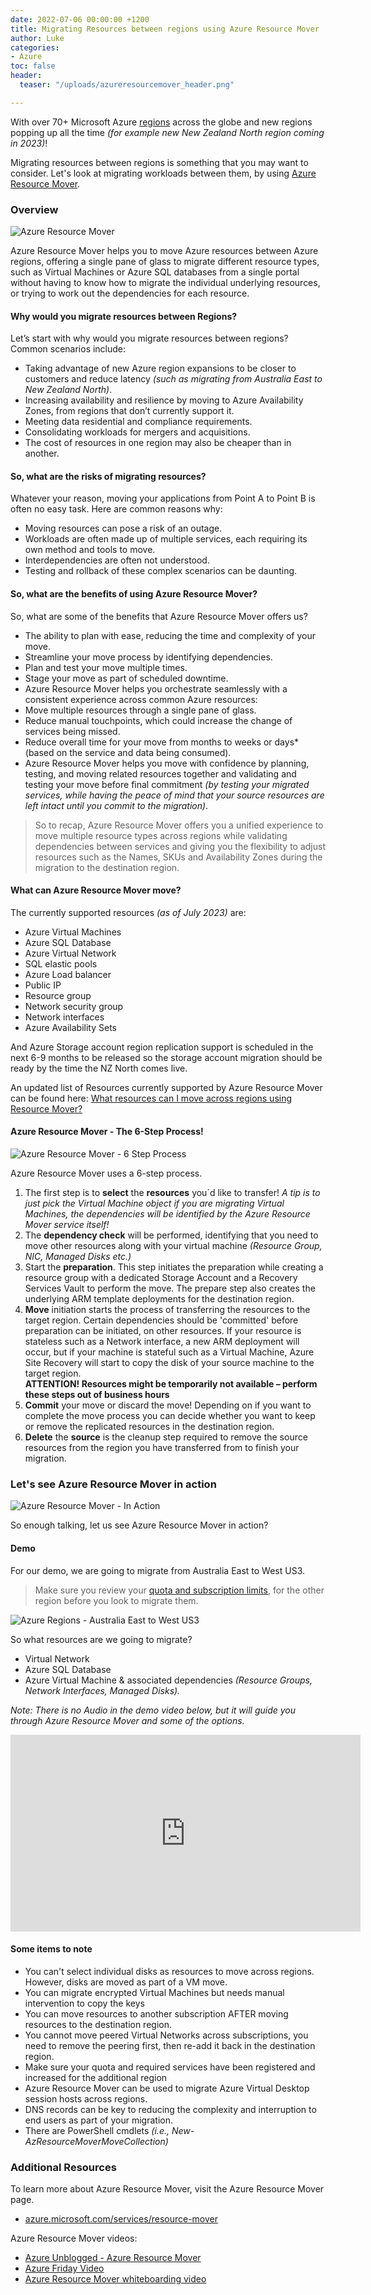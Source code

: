 ```yaml
---
date: 2022-07-06 00:00:00 +1200
title: Migrating Resources between regions using Azure Resource Mover
author: Luke
categories:
- Azure
toc: false
header:
  teaser: "/uploads/azureresourcemover_header.png"

---
```

With over 70+ Microsoft Azure [regions](https://azure.microsoft.com/en-us/global-infrastructure/geographies/?WT.mc_id=AZ-MVP-5004796#overview " Azure geographies") across the globe and new regions popping up all the time _(for example new New Zealand North region coming in 2023)_!

Migrating resources between regions is something that you may want to consider. Let's look at migrating workloads between them, by using [Azure Resource Mover](https://docs.microsoft.com/en-us/azure/resource-mover/overview?WT.mc_id=AZ-MVP-5004796 "What is Azure Resource Mover?").

### Overview

![Azure Resource Mover](/uploads/azureresourcemover_header.png "Keep calm and migrate it in Azure")

Azure Resource Mover helps you to move Azure resources between Azure regions, offering a single pane of glass to migrate different resource types, such as Virtual Machines or Azure SQL databases from a single portal without having to know how to migrate the individual underlying resources, or trying to work out the dependencies for each resource.

#### Why would you migrate resources between Regions?

Let’s start with why would you migrate resources between regions? Common scenarios include:

* Taking advantage of new Azure region expansions to be closer to customers and reduce latency _(such as migrating from Australia East to New Zealand North)_.
* Increasing availability and resilience by moving to Azure Availability Zones, from regions that don’t currently support it.
* Meeting data residential and compliance requirements.
* Consolidating workloads for mergers and acquisitions.
* The cost of resources in one region may also be cheaper than in another.

#### So, what are the risks of migrating resources?

Whatever your reason, moving your applications from Point A to Point B is often no easy task. Here are common reasons why:

* Moving resources can pose a risk of an outage.
* Workloads are often made up of multiple services, each requiring its own method and tools to move.
* Interdependencies are often not understood.
* Testing and rollback of these complex scenarios can be daunting.

#### So, what are the benefits of using Azure Resource Mover?

So, what are some of the benefits that Azure Resource Mover offers us?

* The ability to plan with ease, reducing the time and complexity of your move.
* Streamline your move process by identifying dependencies.
* Plan and test your move multiple times.
* Stage your move as part of scheduled downtime.
* Azure Resource Mover helps you orchestrate seamlessly with a consistent experience across common Azure resources​:
* Move multiple resources through a single pane of glass.
* Reduce manual touchpoints, which could increase the change of services being missed.
* Reduce overall time for your move from months to weeks or days* (based on the service and data being consumed).
* Azure Resource Mover helps you move with confidence by planning, testing, and moving related resources together and validating and testing your move before final commitment _(by testing your migrated services, while having the peace of mind that your source resources are left intact until you commit to the migration)_.

> So to recap, Azure Resource Mover offers you a unified experience to move multiple resource types across regions while validating dependencies between services and giving you the flexibility to adjust resources such as the Names, SKUs and Availability Zones during the migration to the destination region.

#### What can Azure Resource Mover move?

The currently supported resources _(as of July 2023)_ are:

* Azure Virtual Machines
* Azure SQL Database
* Azure Virtual Network
* SQL elastic pools
* Azure Load balancer
* Public IP
* Resource group
* Network security group
* Network interfaces
* Azure Availability Sets

And Azure Storage account region replication support is scheduled in the next 6-9 months to be released so the storage account migration should be ready by the time the NZ North comes live.

An updated list of Resources currently supported by Azure Resource Mover can be found here: [What resources can I move across regions using Resource Mover?](https://docs.microsoft.com/en-us/azure/resource-mover/common-questions?WT.mc_id=AZ-MVP-5004796#what-resources-can-i-move-across-regions-using-resource-mover "https://docs.microsoft.com/en-us/azure/resource-mover/common-questions?WT.mc_id=AZ-MVP-5004796#what-resources-can-i-move-across-regions-using-resource-mover")

#### Azure Resource Mover - The 6-Step Process!

![Azure Resource Mover - 6 Step Process](/uploads/azure-resource-mover-6-step-process.png "Azure Resource Mover - 6 Step Process")

Azure Resource Mover uses a 6-step process.

1. The first step is to **select** the **resources** you´d like to transfer! _A tip is to just pick the Virtual Machine object if you are migrating Virtual Machines, the dependencies will be identified by the Azure Resource Mover service itself!_
2. The **dependency check** will be performed, identifying that you need to move other resources along with your virtual machine _(Resource Group, NIC, Managed Disks etc.)_
3. Start the **preparation**. This step initiates the preparation while creating a resource group with a dedicated Storage Account and a Recovery Services Vault to perform the move. The prepare step also creates the underlying ARM template deployments for the destination region.
4. **Move** initiation starts the process of transferring the resources to the target region. Certain dependencies should be 'committed' before preparation can be initiated, on other resources. If your resource is stateless such as a Network interface, a new ARM deployment will occur, but if your machine is stateful such as a Virtual Machine, Azure Site Recovery will start to copy the disk of your source machine to the target region.  
   **ATTENTION! Resources might be temporarily not available – perform these steps out of business hours**
5. **Commit** your move or discard the move! Depending on if you want to complete the move process you can decide whether you want to keep or remove the replicated resources in the destination region.
6. **Delete** the **source** is the cleanup step required to remove the source resources from the region you have transferred from to finish your migration.

### Let's see Azure Resource Mover in action

![Azure Resource Mover - In Action](/uploads/azure-resource-mover-arm-in-action.png "Azure Resource Mover - In Action")

So enough talking, let us see Azure Resource Mover in action?

#### Demo

For our demo, we are going to migrate from Australia East to West US3.

> Make sure you review your [quota and subscription limits](https://docs.microsoft.com/en-us/azure/networking/check-usage-against-limits?WT.mc_id=AZ-MVP-5004796 "Check resource usage against limits"), for the other region before you look to migrate them.

![Azure Regions  - Australia East to West US3](/uploads/azure-resource-mover-australia-to-westus3.png "Azure Regions  - Australia East to West US3")

So what resources are we going to migrate?

* Virtual Network
* Azure SQL Database
* Azure Virtual Machine & associated dependencies _(Resource Groups, Network Interfaces, Managed Disks)._

_Note: There is no Audio in the demo video below, but it will guide you through Azure Resource Mover and some of the options._

<iframe width="560" height="315" src="https://www.youtube.com/embed/Y7szAjZu2yc" title="YouTube video player" frameborder="0" allow="accelerometer; autoplay; clipboard-write; encrypted-media; gyroscope; picture-in-picture" allowfullscreen></iframe>

#### Some items to note

* You can't select individual disks as resources to move across regions. However, disks are moved as part of a VM move.
* You can migrate encrypted Virtual Machines but needs manual intervention to copy the keys
* You can move resources to another subscription AFTER moving resources to the destination region.
* You cannot move peered Virtual Networks across subscriptions, you need to remove the peering first, then re-add it back in the destination region.
* Make sure your quota and required services have been registered and increased for the additional region
* Azure Resource Mover can be used to migrate Azure Virtual Desktop session hosts across regions.
* DNS records can be key to reducing the complexity and interruption to end users as part of your migration.
* There are PowerShell cmdlets _(i.e., New-AzResourceMoverMoveCollection)_

### Additional Resources

To learn more about Azure Resource Mover, visit the Azure Resource Mover page.

* [azure.microsoft.com/services/resource-mover](https://azure.microsoft.com/en-us/services/resource-mover/?WT.mc_id=AZ-MVP-5004796)

Azure Resource Mover videos:

* [Azure Unblogged - Azure Resource Mover](https://techcommunity.microsoft.com/t5/itops-talk-blog/azure-unblogged-azure-resource-mover/ba-p/2050036)
* [Azure Friday Video](https://twitter.com/azurefriday/status/1388863346255015943?s=20)
* [Azure Resource Mover whiteboarding video](https://www.youtube.com/watch?v=6FslxGE9YJM)
